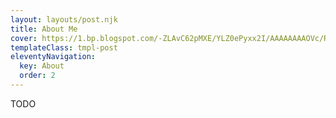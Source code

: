 ```yaml
---
layout: layouts/post.njk
title: About Me
cover: https://1.bp.blogspot.com/-ZLAvC62pMXE/YLZ0ePyxx2I/AAAAAAAAOVc/RN-CYlBx39c63m8V_oEQKhTjf_IzvMN9QCLcBGAsYHQ/s2048/49716230_10213671167914430_3007686978012446720_n.jpg
templateClass: tmpl-post
eleventyNavigation:
  key: About
  order: 2
---
```


TODO
